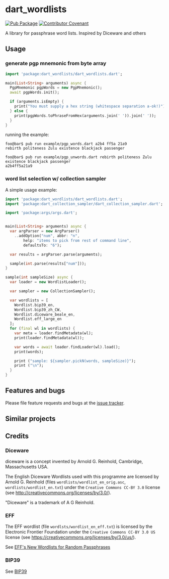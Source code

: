 # dart_wordlists
[![Pub Package](https://img.shields.io/pub/v/dart_wordlists.svg)](https://pub.dartlang.org/packages/dart_wordlists)
[![Contributor Covenant](https://img.shields.io/badge/Contributor%20Covenant-2.1-4baaaa.svg)](CODE_OF_CONDUCT.md)

A library for passphrase word lists. Inspired by Diceware and others

## Usage

### generate pgp mnemonic from byte array

```dart
import 'package:dart_wordlists/dart_wordlists.dart';

main(List<String> arguments) async {
  PgpMnemonic pgpWords = new PgpMnemonic();
  await pgpWords.init();

  if (arguments.isEmpty) {
    print("You must supply a hex string (whitespace separation a-ok!)");
  } else {
    print(pgpWords.toPhraseFromHex(arguments.join(' ')).join(' '));
  }
}
```
running the example:
```console
foo@bar$ pub run example/pgp_words.dart a2b4 ff5a 21a9
rebirth politeness Zulu existence blackjack passenger

foo@bar$ pub run example/pgp_unwords.dart rebirth politeness Zulu existence blackjack passenger
a2b4ff5a21a9
```


### word list selection w/ collection sampler

A simple usage example:

```dart
import 'package:dart_wordlists/dart_wordlists.dart';
import 'package:dart_collection_sampler/dart_collection_sampler.dart';

import 'package:args/args.dart';


main(List<String> arguments) async {
  var argParser = new ArgParser()
    ..addOption("num", abbr: "n",
        help: "items to pick from rest of command line",
        defaultsTo: "6");

  var results = argParser.parse(arguments);

  sample(int.parse(results["num"]));
}

sample(int sampleSize) async {
  var loader = new WordlistLoader();

  var sampler = new CollectionSampler();

  var wordlists = [
    Wordlist.bip39_en,
    Wordlist.bip39_zh_CW,
    Wordlist.diceware_beale_en,
    Wordlist.eff_large_en
  ];
  for (final wl in wordlists) {
    var meta = loader.findMetadata(wl);
    print(loader.findMetadata(wl));

    var words = await loader.findLoader(wl).load();
    print(words);

    print ("sample: ${sampler.pickN(words, sampleSize)}");
    print ("\n");
  }
}
```



## Features and bugs

Please file feature requests and bugs at the [issue tracker][tracker].

[tracker]: https://github.com/stevesea/dart_wordlists/issues

## Similar projects

## Credits


### Diceware

diceware is a concept invented by Arnold G. Reinhold, Cambridge, Massachusetts
USA.

The English Diceware Wordlists used with this programme are licensed
by Arnold G. Reinhold (files ``wordlists/wordlist_en_orig.asc``,
``wordlists/wordlist_en.txt``) under the `Creative Commons CC-BY 3.0`
license (see http://creativecommons.org/licenses/by/3.0/).

"Diceware" is a trademark of A G Reinhold.

### EFF

The EFF wordlist (file ``wordlsts/wordlist_en_eff.txt``) is licensed
by the Electronic Frontier Foundation under the `Creative Commons
CC-BY 3.0 US` license (see
https://creativecommons.org/licenses/by/3.0/us/).

See [EFF's New Wordlists for Random Passphrases](https://www.eff.org/deeplinks/2016/07/new-wordlists-random-passphrases)


### BIP39

See [BIP39](https://github.com/bitcoin/bips/blob/master/bip-0039.mediawiki)
